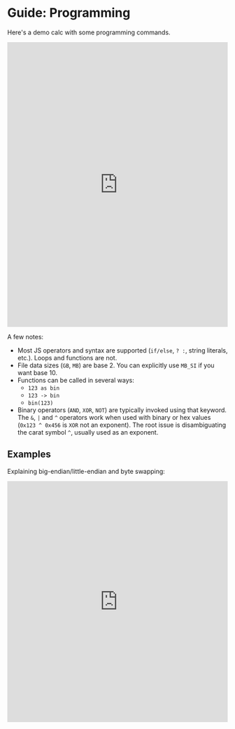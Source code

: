 # Guide: Programming 

Here's a demo calc with some programming commands.

<iframe src="https://instacalc.com/50008/embed" width="100%" height="650" frameborder="0"></iframe>

A few notes:

* Most JS operators and syntax are supported (`if/else`, `? :`, string literals, etc.). Loops and functions are not.
* File data sizes (`GB`, `MB`) are base 2. You can explicitly use `MB_SI` if you want base 10.
* Functions can be called in several ways:
  * `123 as bin`
  * `123 -> bin`
  * `bin(123)`
* Binary operators (`AND`, `XOR`, `NOT`) are typically invoked using that keyword. The `&`, `|` and `^` operators work when used with binary or hex values (`0x123 ^ 0x456` is `XOR` not an exponent). The root issue is disambiguating the carat symbol `^`, usually used as an exponent.

## Examples

Explaining big-endian/little-endian and byte swapping:

<iframe src="https://instacalc.com/1067/embed" width="100%" height="550" frameborder="0"></iframe>

